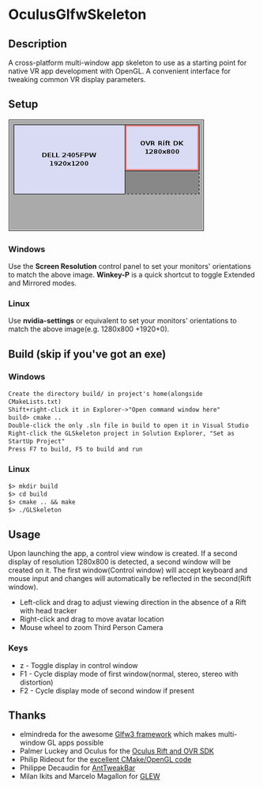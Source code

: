 # OculusGlfwSkeleton

## Description

A cross-platform multi-window app skeleton to use as a starting point for native VR app development with OpenGL. A convenient interface for tweaking common VR display parameters.





## Setup

![Desktop layout](doc/NvidiaSettings-crop.png)

### Windows

Use the **Screen Resolution** control panel to set your monitors' orientations to match the above image. **Winkey-P** is a quick shortcut to toggle Extended and Mirrored modes.

### Linux

Use **nvidia-settings** or equivalent to set your monitors' orientations to match the above image(e.g. 1280x800 +1920+0).

## Build (skip if you've got an exe)

### Windows

    Create the directory build/ in project's home(alongside CMakeLists.txt)
    Shift+right-click it in Explorer->"Open command window here"
    build> cmake ..
    Double-click the only .sln file in build to open it in Visual Studio
    Right-click the GLSkeleton project in Solution Explorer, "Set as StartUp Project"
    Press F7 to build, F5 to build and run

### Linux

    $> mkdir build
    $> cd build
    $> cmake .. && make
    $> ./GLSkeleton


## Usage

Upon launching the app, a control view window is created. If a second display of resolution 1280x800 is detected, a second window will be created on it. The first window(Control window) will accept keyboard and mouse input and changes will automatically be reflected in the second(Rift window).

- Left-click and drag to adjust viewing direction in the absence of a Rift with head tracker
- Right-click and drag to move avatar location 
- Mouse wheel to zoom Third Person Camera

### Keys
- z - Toggle display in control window
- F1 - Cycle display mode of first window(normal, stereo, stereo with distortion)
- F2 - Cycle display mode of second window if present


## Thanks

- elmindreda for the awesome [Glfw3 framework](https://github.com/glfw/glfw) which makes multi-window GL apps possible 
- Palmer Luckey and Oculus for the [Oculus Rift and OVR SDK](http://www.oculusvr.com/)
- Philip Rideout for the [excellent CMake/OpenGL code](http://github.prideout.net/)
- Philippe Decaudin for [AntTweakBar](http://anttweakbar.sourceforge.net/doc/)
- Milan Ikits and Marcelo Magallon for [GLEW](http://glew.sourceforge.net/)
